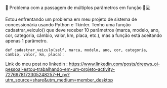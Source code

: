 🚨 Problema com a passagem de múltiplos parâmetros em função 🚗💻

Estou enfrentando um problema em meu projeto de sistema de concessionária usando Python e Tkinter. Tenho uma função cadastrar_veiculo() que deve receber 10 parâmetros (marca, modelo, ano, cor, categoria, câmbio, valor, km, placa, etc.), mas a função está aceitando apenas 1 parâmetro.


  ```
def cadastrar_veiculo(self, marca, modelo, ano, cor, categoria, cambio, valor, km, placa):  
 ```

Link do meu post no linkedin : https://www.linkedin.com/posts/dreews_oi-pessoal-estou-trabalhando-em-um-projeto-activity-7276978172305248257-H_pv?utm_source=share&utm_medium=member_desktop
